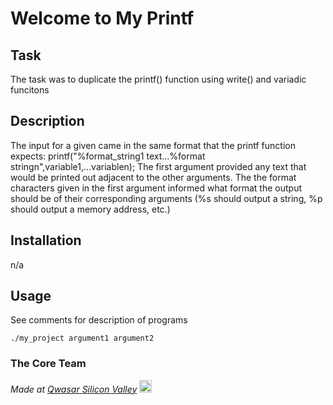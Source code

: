 # Welcome to My Printf

## Task
The task was to duplicate the printf() function using write() and variadic funcitons

## Description
The input for a given came in the same format that the printf function expects: printf("%format_string1 text...%format stringn",variable1,...variablen);
The first argument provided any text that would be printed out adjacent to the other arguments. The the format characters given in the first argument 
informed what format the output should be of their corresponding arguments (%s should output a string, %p should output a memory address, etc.)

## Installation
n/a

## Usage
See comments for description of programs
```
./my_project argument1 argument2
```

### The Core Team


<span><i>Made at <a href='https://qwasar.io'>Qwasar Silicon Valley</a></i></span>
<span><img alt='Qwasar Silicon Valley Logo' src='https://storage.googleapis.com/qwasar-public/qwasar-logo_50x50.png' width='20px'></span>
